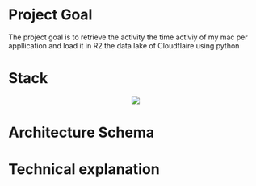 
# Project Goal 


The project goal is to retrieve the activity the time activiy of my mac per appllication and load it in R2 the data lake of Cloudflaire using python 


# Stack 


<p align="center">
  <a href="https://go-skill-icons.vercel.app/">
    <img src="https://go-skill-icons.vercel.app/api/icons?i=py,pandas,sqlite,cloudflare,bash,git,github" />
  </a>
</p>





# Architecture Schema 





# Technical explanation 


